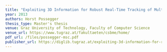 ```yaml
---
title: "Exploiting 3D Information for Robust Real-Time Tracking of Multiple Objects in Complex Scenarios"
year: 2013
authors: Horst Possegger
thesis_type: Master's thesis
venue: Graz University of Technology, Faculty of Computer Science
venue_url: https://www.tugraz.at/fakultaeten/csbme/home/
pdf_url: /files/possegger-msc.pdf
publisher_url: https://diglib.tugraz.at/exploiting-3d-information-for-robust-real-time-tracking-of-multiple-objects-in-complex-scenarios-2013
---
```

